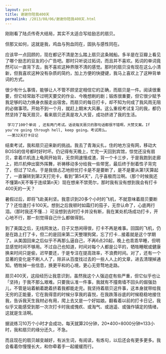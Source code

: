 ```yaml
---
layout: post
title: 谢谢你陪我400天
permalink: /2013/08/06/谢谢你陪我400天.html
---
```


刚刚看了陆贞传奇大结局，其实不太适合写给励志的扇贝。

但那又如何，这就是我，鸡血与狗血同在，固执与感性同在。

应该早一点回顾的，现在都记不清是怎么踏上扇贝这条贼船。多半是在豆瓣上看见了哪个励志的豆友的小广告吧。那时只听说过拓词，而且并不喜欢。拓词的单词竟然可以一直背下去，我不喜欢这种界限不清的感觉。那时的扇贝没有现在这么小清新，但我喜欢这种没有杂质的简约，加上方便的快捷键，我马上喜欢上了这种背单词的方式。

很少有什么事情，能够让人不管不顾坚定相信它的正确，而扇贝是一件。阅读很重要，但它经常敌不过明天要交的作业、今晚想刷的剧；锻炼很重要，但它很少赋予我足够的动力换身衣服走出宿舍。而扇贝的每日打卡，却不知为何成了我风雨无阻的必做事项。开始不到一个月，就赶上期末大风暴。这么重视考试复习的我，都仍然坚持了每天扇贝，看来扇贝还真是攻入大营，成功挤进了我的生活。

     学习了100个单词 , 还有两门考试。话说每天扇贝的那句话都很不错啊，大赞文案。If you're going through hell, keep going。考试周么。
     ——第32天打卡日记

结束考试，我和扇贝迎来新的挑战。我去了青海尖扎，住的地方没有网，移动大BOSS的信号都时好时坏。仍记得有天晚上，忙完一天回到宾馆，惊觉还没有扇贝，拿着爪机连上龟网开始背，无奈网速慢成渣，背一个卡三步，于是我跑到走廊上，把爪机伸出窗外挥舞，祈祷移动多分给我一些带宽，最后终于耐着性子背完了，但过了12点。于是我很忐忑地担忧打卡是不是要断了，是不是要从第1天算起了，一直辗转到第2天打完卡，看到“第54天”，几乎喜极而泣啊。（那个时候我还不懂第n天不等于连续第n天）现在想来不禁莞尔，那时我有没有想到我会有打卡400天的一天？

暑假过后，即将飞赴美利坚。我意识到20多个小时的飞机，不就意味着扇贝要断了？还恰逢打卡100天。想到之后我顿时如霜打的茄子，无奈认命了，心底两行泪。（那时我还不懂...）可没想到去时打卡并没有断，我在某处机场成功打卡，开心地不行，那一刻觉得自己什么都做得到。

到了美国之后，无线网发达，日子又悠闲得很，打卡不再是难事。回国的飞机，仍是在路上打了卡，但二的是回来第二天整理狗窝，忘了打卡...接着就是这个学期了。从美国回来之后似乎不再那么逼自己，不再6点20起，晚上也乖乖早睡，但明显感觉时间不够用。不过自己也知道，时间对每个人都是公平的，牺牲睡眠或健康换来时间只是偷，迟早要还，于是专注在提高效率，不浪费时间。对了，还有一个显著的变化是不刷人人了，除非从百度找过去的一些人人上的文章，进去清理掉通知。牺牲掉一些信息，换更平和的心境，更心无旁骛地走路。

扇贝400天，这段经历让我意识到，虽然我这个人强迫症有些严重，但它似乎也让「坚持」于我不那么艰难。只要我认准一件事，我就有不撞南墙不回头的倔强劲儿，不管是站着躺着跪着挤着我都能走完。我坚持着扇贝这件事，这本身就带给我无穷的正能量，它在我得意的时候分享我的喜悦，在我跌落谷底的时候稳稳地接住我，告诉我天生我材必有用，爬上去又是一个好姑娘。翻看着以前的打卡日记，我似乎又能感受到那一次次打卡时我或愧疚、或淘气、或逍遥、或强作镇定的情绪，这就是生活啊。

据说练习10万个小时才会成功，每天就算20分钟，20*400=8000分钟≈133小时，我和扇贝的缘分还久，不急。

而且现在的扇贝越变越好，有派生词，有阅读，有炼句，以后还会有更多更多。我会看着你慢慢长大，和你牵着手一起缓缓而行。
